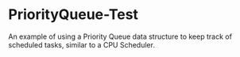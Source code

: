 # PriorityQueue-Test
An example of using a Priority Queue data structure to keep track of scheduled tasks, similar to a CPU Scheduler.
